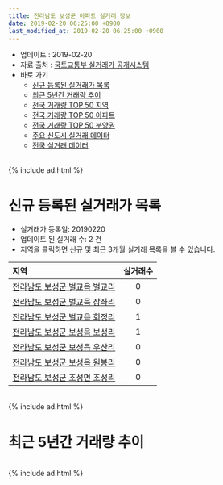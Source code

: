 ```yaml
---
title: 전라남도 보성군 아파트 실거래 정보
date: 2019-02-20 06:25:00 +0900
last_modified_at: 2019-02-20 06:25:00 +0900
---
```


* 업데이트 : 2019-02-20
* 자료 출처 : [국토교통부 실거래가 공개시스템](http://rt.molit.go.kr)
* 바로 가기
    * [신규 등록된 실거래가 목록](#신규-등록된-실거래가-목록)
    * [최근 5년간 거래량 추이](#최근-5년간-거래량-추이)
    * [전국 거래량 TOP 50 지역](https://inasie.github.io/apt-trade-info/최근-3개월-전국에서-가장-거래가-많이-발생한-지역)
    * [전국 거래량 TOP 50 아파트](https://inasie.github.io/apt-trade-info/최근-3개월-전국에서-가장-거래가-많이-발생한-아파트)
    * [전국 거래량 TOP 50 분양권](https://inasie.github.io/apt-trade-info/최근-3개월-전국에서-가장-거래가-많이-발생한-분양권)
    * [주요 신도시 실거래 데이터](https://inasie.github.io/apt-trade-info/주요-신도시)
    * [전국 실거래 데이터](https://inasie.github.io/apt-trade-info/전국)

<br>
{% include ad.html %}
<br>

# 신규 등록된 실거래가 목록
* 실거래가 등록일: 20190220
* 업데이트 된 실거래 수: 2 건
* 지역을 클릭하면 신규 및 최근 3개월 실거래 목록을 볼 수 있습니다.


|지역|실거래수|
|:---|:---:|
|[전라남도 보성군 벌교읍 벌교리](https://inasie.github.io/apt-trade-info/전라남도-보성군-벌교읍-벌교리)|0|
|[전라남도 보성군 벌교읍 장좌리](https://inasie.github.io/apt-trade-info/전라남도-보성군-벌교읍-장좌리)|0|
|[전라남도 보성군 벌교읍 회정리](https://inasie.github.io/apt-trade-info/전라남도-보성군-벌교읍-회정리)|1|
|[전라남도 보성군 보성읍 보성리](https://inasie.github.io/apt-trade-info/전라남도-보성군-보성읍-보성리)|1|
|[전라남도 보성군 보성읍 우산리](https://inasie.github.io/apt-trade-info/전라남도-보성군-보성읍-우산리)|0|
|[전라남도 보성군 보성읍 원봉리](https://inasie.github.io/apt-trade-info/전라남도-보성군-보성읍-원봉리)|0|
|[전라남도 보성군 조성면 조성리](https://inasie.github.io/apt-trade-info/전라남도-보성군-조성면-조성리)|0|


<br>
{% include ad.html %}
<br>

# 최근 5년간 거래량 추이


<div style="width:100%;">
    <canvas id="deal_progress" height="200"></canvas>
</div>

<script>
new Chart(document.getElementById("deal_progress"), {
    type: 'line',
    data: {
        labels: ['201402','201403','201404','201405','201406','201407','201408','201409','201410','201411','201412','201501','201502','201503','201504','201505','201506','201507','201508','201509','201510','201511','201512','201601','201602','201603','201604','201605','201606','201607','201608','201609','201610','201611','201612','201701','201702','201703','201704','201705','201706','201707','201708','201709','201710','201711','201712','201801','201802','201803','201804','201805','201806','201807','201808','201809','201810','201811','201812','201901','201902'],
        datasets: [{
            label: '매매',
            pointRadius: 1,
            data: [12, 10, 5, 5, 8, 8, 8, 2, 7, 9, 8, 6, 6, 8, 5, 10, 8, 12, 5, 11, 4, 3, 8, 6, 8, 9, 6, 12, 6, 10, 14, 6, 10, 12, 13, 11, 30, 24, 10, 13, 13, 16, 10, 12, 9, 8, 11, 12, 12, 18, 18, 16, 16, 7, 19, 12, 8, 10, 10, 12, 3],
            borderColor: "rgba(255, 201, 14, 1)",
            backgroundColor: "rgba(255, 201, 14, 0.5)",
            fill: false,
            lineTension: 0
        },{
            label: '전월세',
            pointRadius: 1,
            data: [5, 1, 7, 2, 9, 4, 5, 7, 4, 3, 9, 1, 1, 2, 2, 1, 1, 5, 2, 5, 2, 2, 1, 3, 1, 5, 7, 3, 1, 7, 3, 3, 3, 1, 11, 4, 4, 6, 2, 4, 7, 6, 4, 4, 4, 2, 4, 2, 7, 7, 3, 1, 2, 21, 3, 1, 3, 3, 3, 1, 0],
            borderColor: "rgba(0, 141, 185, 1)",
            backgroundColor: "rgba(0, 141, 185, 0.5)",
            fill: false,
            lineTension: 0
        }
        ]
    },
    options: {
        responsive: true,
        title: {
            display: false
        },
        tooltips: {
            mode: 'index',
            intersect: false
        },
        hover: {
            mode: 'nearest',
            intersect: true
        },
        scales: {
            xAxes: [{
                display: true,
                scaleLabel: {
                    display: true,
                    labelString: '년/월'
                }
            }],
            yAxes: [{
                display: true,
                ticks: {
                    suggestedMin: 0,
                },
                scaleLabel: {
                    display: true,
                    labelString: '실거래 수'
                }
            }]
        }
    }
});

</script>


<br>
{% include ad.html %}
<br>


